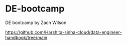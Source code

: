 # DE-bootcamp
DE bootcamp by Zach Wilson


https://github.com/Harshita-sinha-cloud/data-engineer-handbook/tree/main

